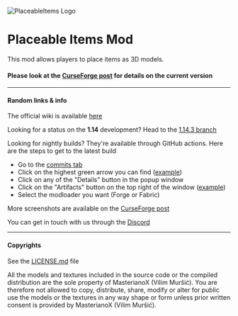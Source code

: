 ![PlaceableItems Logo](https://user-images.githubusercontent.com/7923672/70825297-16ac5b80-1db2-11ea-9088-29c25ac8e20a.png)

# Placeable Items Mod
This mod allows players to place items as 3D models.

#### Please look at the [CurseForge post](https://minecraft.curseforge.com/projects/placeable-items) for details on the current version

____

#### Random links & info

The official wiki is available [here](https://binarskugga.github.io/PlaceableItems-Wiki/)

Looking for a status on the **1.14** development? Head to the [1.14.3 branch](https://github.com/Ferdzz/PlaceableItems/tree/1.14.3)

Looking for nightly builds? They're available through GitHub actions. Here are the steps to get to the latest build
 - Go to the [commits tab](https://github.com/Ferdzz/PlaceableItems/commits/) 
 - Click on the highest green arrow you can find ([example](https://ferdz.needs-to-s.top/wZEYC12.png))
 - Click on any of the "Details" button in the popup window
 - Click on the "Artifacts" button on the top right of the window ([example](https://ferdz.needs-to-s.top/5Grh2tn.png))
 - Select the modloader you want (Forge or Fabric)

More screenshots are available on the [CurseForge post](https://www.curseforge.com/minecraft/mc-mods/placeable-items/screenshots)

You can get in touch with us through the [Discord](https://discordapp.com/invite/nHv7srK)
____

#### Copyrights

See the [LICENSE.md](LICENSE.md) file

All the models and textures included in the source code or the compiled distribution are the sole property of MasterianoX (Vilim Muršić). You are therefore not allowed to copy, distribute, share, modify or alter for public use the models or the textures in any way shape or form unless prior written consent is provided by MasterianoX (Vilim Muršić).
